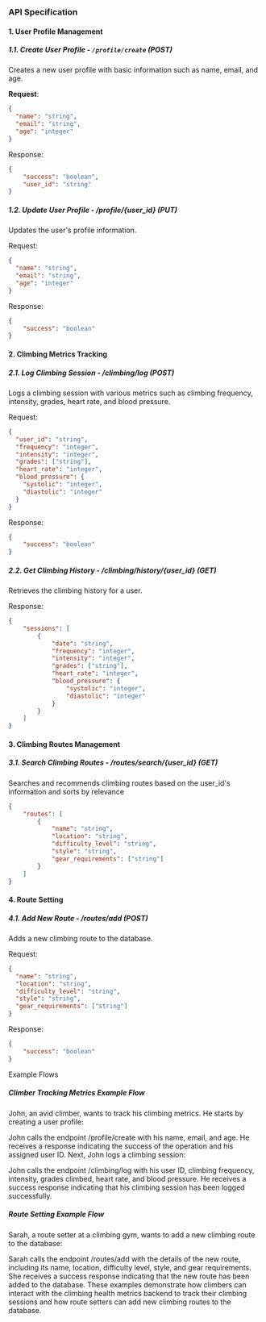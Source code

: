 ### API Specification

#### 1. User Profile Management

##### 1.1. Create User Profile - `/profile/create` (POST)

Creates a new user profile with basic information such as name, email, and age.

**Request**:

```json
{
  "name": "string",
  "email": "string",
  "age": "integer"
}
```
Response:

```json
{
    "success": "boolean",
    "user_id": "string"
}
```

##### 1.2. Update User Profile - /profile/{user_id} (PUT)
Updates the user's profile information.

Request:

```json
{
  "name": "string",
  "email": "string",
  "age": "integer"
}
```
Response:

```json
{
    "success": "boolean"
}
```

#### 2. Climbing Metrics Tracking

##### 2.1. Log Climbing Session - /climbing/log (POST)
Logs a climbing session with various metrics such as climbing frequency, intensity, grades, heart rate, and blood pressure.

Request:

```json
{
  "user_id": "string",
  "frequency": "integer",
  "intensity": "integer",
  "grades": ["string"],
  "heart_rate": "integer",
  "blood_pressure": {
    "systolic": "integer",
    "diastolic": "integer"
  }
}
```
Response:

```json
{
    "success": "boolean"
}
```

##### 2.2. Get Climbing History - /climbing/history/{user_id} (GET)
Retrieves the climbing history for a user.

Response:

```json
{
    "sessions": [
        {
            "date": "string",
            "frequency": "integer",
            "intensity": "integer",
            "grades": ["string"],
            "heart_rate": "integer",
            "blood_pressure": {
                "systolic": "integer",
                "diastolic": "integer"
            }
        }
    ]
}
```

#### 3. Climbing Routes Management

##### 3.1. Search Climbing Routes - /routes/search/{user_id} (GET)
Searches and recommends climbing routes based on the user_id's information and sorts by
relevance

```json
{
    "routes": [
        {
            "name": "string",
            "location": "string",
            "difficulty_level": "string",
            "style": "string",
            "gear_requirements": ["string"]
        }
    ]
}
```
#### 4. Route Setting

##### 4.1. Add New Route - /routes/add (POST)
Adds a new climbing route to the database.

Request:

```json
{
  "name": "string",
  "location": "string",
  "difficulty_level": "string",
  "style": "string",
  "gear_requirements": ["string"]
}
```

Response:

```json
{
    "success": "boolean"
}
```

Example Flows
##### Climber Tracking Metrics Example Flow

John, an avid climber, wants to track his climbing metrics. He starts by creating a user profile:

John calls the endpoint /profile/create with his name, email, and age.
He receives a response indicating the success of the operation and his assigned user ID.
Next, John logs a climbing session:

John calls the endpoint /climbing/log with his user ID, climbing frequency, intensity, grades climbed, heart rate, and blood pressure.
He receives a success response indicating that his climbing session has been logged successfully.

##### Route Setting Example Flow
Sarah, a route setter at a climbing gym, wants to add a new climbing route to the database:

Sarah calls the endpoint /routes/add with the details of the new route, including its name, location, difficulty level, style, and gear requirements.
She receives a success response indicating that the new route has been added to the database.
These examples demonstrate how climbers can interact with the climbing health metrics backend to track their climbing sessions and how route setters can add new climbing routes to the database.
